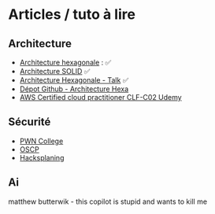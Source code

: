 # Articles / tuto à lire

## Architecture
* [Architecture hexagonale](https://blog.octo.com/architecture-hexagonale-trois-principes-et-un-exemple-dimplementation/) : ✅ 
* [Architecture SOLID](https://www.digitalocean.com/community/conceptual-articles/s-o-l-i-d-the-first-five-principles-of-object-oriented-design-fr#inversion-des-dependances) ✅ 
* [Architecture Hexagonale - Talk](https://www.youtube.com/watch?v=rjqE3B7nrJk&pp=ygUPYWZ1cCBmcmVkIGJsYW5j) ✅
* [Dépot Github - Architecture Hexa](https://github.com/blanc-frederic/demo-hexa)
* [AWS Certified cloud practitioner CLF-C02 Udemy](https://www.udemy.com/course/aws-certified-cloud-practitioner-new/)


## Sécurité 
* [PWN College](https://pwn.college/)
* [OSCP](https://www.offsec.com/courses/pen-200/)
* [Hacksplaning](https://www.hacksplaining.com/)


## Ai 
matthew butterwik - this copilot is stupid and wants to kill me